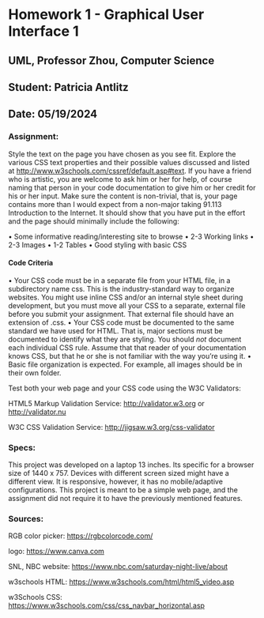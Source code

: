 # Homework 1 - Graphical User Interface 1
## UML, Professor Zhou, Computer Science
## Student: Patricia Antlitz
## Date: 05/19/2024

### Assignment:

Style the text on the page you have chosen as you see fit. Explore the various CSS text properties and their possible values discussed and listed at http://www.w3schools.com/cssref/default.asp#text. If you have a friend who is artistic, you are welcome to ask him or her for help, of course naming that person in your code documentation to give him or her credit for his or her input.
Make sure the content is non-trivial, that is, your page contains more than I would expect from a non-major taking 91.113 Introduction to the Internet. It should show that you have put in the effort and the page should minimally include the following:

• Some informative reading/interesting site to browse
• 2-3 Working links
• 2-3 Images
• 1-2 Tables
• Good styling with basic CSS

#### Code Criteria
• Your CSS code must be in a separate file from your HTML file, in a subdirectory name css. This is the industry-standard way to organize websites. You might use inline CSS and/or an internal style sheet during development, but you must move all your CSS to a separate, external file before you submit your assignment. That external file should have an extension of .css.
• Your CSS code must be documented to the same standard we have used for HTML. That is, major sections must be documented to identify what they are styling. You should *not* document each individual CSS rule. Assume that that reader of your documentation knows CSS, but that he or she is not familiar with the way you’re using it.
• Basic file organization is expected. For example, all images should be in their own folder.

Test both your web page and your CSS code using the W3C Validators:

HTML5 Markup Validation Service: http://validator.w3.org or http://validator.nu

W3C CSS Validation Service: http://jigsaw.w3.org/css-validator

### Specs:

This project was developed on a laptop 13 inches. Its specific for a browser size of 1440 x 757. Devices with different screen sized might have a different view. It is responsive, however, it has no mobile/adaptive configurations. This project is meant to be a simple web page, and the assignment did not require it to have the previously mentioned features.

### Sources:
RGB color picker:
https://rgbcolorcode.com/

logo: 
https://www.canva.com

SNL, NBC website:
https://www.nbc.com/saturday-night-live/about

w3schools HTML:
https://www.w3schools.com/html/html5_video.asp

w3Schools CSS:
https://www.w3schools.com/css/css_navbar_horizontal.asp

